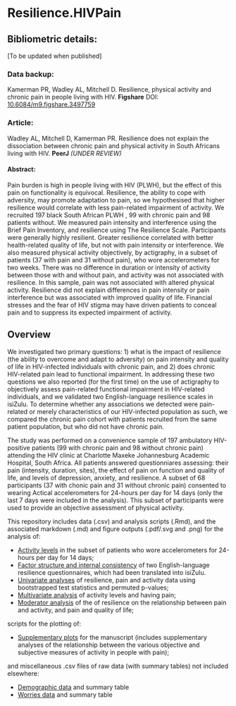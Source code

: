 # Resilience.HIVPain

## Bibliometric details:
[To be updated when published]  

### Data backup:
Kamerman PR, Wadley AL, Mitchell D. Resilience, physical activity and chronic pain in people living with HIV. **Figshare** DOI: [10.6084/m9.figshare.3497759](//dx.doi.org/10.6084/m9.figshare.3497759)

### Article:
Wadley AL, Mitchell D, Kamerman PR. Resilience does not explain the dissociation between chronic pain and 
physical activity in South Africans living with HIV. **PeerJ** _(UNDER REVIEW)_ 

#### Abstract:
Pain burden is high in people living with HIV (PLWH), but the effect of this pain on functionality is equivocal. Resilience, the ability to cope with adversity, may promote adaptation to pain, so we hypothesised that higher resilience would correlate with less pain-related impairment of activity. We recruited 197 black South African PLWH , 99 with chronic pain and 98 patients without. We measured pain intensity and interference using the Brief Pain Inventory, and resilience using The Resilience Scale. Participants were generally highly resilient. Greater resilience correlated with better health-related quality of life, but not with pain intensity or interference. We also measured physical activity objectively, by actigraphy, in a subset of patients (37 with pain and 31 without pain), who wore accelerometers for two weeks. There was no difference in duration or intensity of activity between those with and without pain, and activity was not associated with resilience. In this sample, pain was not associated with altered physical activity. Resilience did not explain differences in pain intensity or pain interference but was associated with improved quality of life. Financial stresses and the fear of HIV stigma may have driven patients to conceal pain and to suppress its expected impairment of activity.

## Overview
We investigated two primary questions: 1) what is the impact of resilience (the ability to overcome and adapt to adversity) on pain intensity and quality of life in HIV-infected individuals with chronic pain, and 2) does chronic HIV-related pain lead to functional impairment. In addressing these two questions we also reported (for the first time) on the use of actigraphy to objectively assess pain-related functional impairment in HIV-related individuals, and we validated two English-language resilience scales in isiZulu. To determine whether any associations we detected were pain-related or merely characteristics of our HIV-infected population as such, we compared the chronic pain cohort with patients recruited from the same patient population, but who did not have chronic pain.

The study was performed on a convenience sample of 197 ambulatory HIV-positive patients (99 with chronic pain and 98 without chronic pain) attending the HIV clinic at Charlotte Maxeke Johannesburg Academic Hospital, South Africa. All patients answered questionniares assessing: their pain (intensity, duration, sites), the effect of pain on function and quality of life, and levels of depression, anxiety, and resilience. A subset of 68 participants (37 with chonic pain and 31 without chronic pain) consented to wearing Actical accelerometers for 24-hours per day for 14 days (only the last 7 days were included in the analysis). This subset of participants were used to provide an objective assessment of physical activity. 

This repository includes data (.csv) and analysis scripts (.Rmd), and the associated markdown (.md) and figure outputs (.pdf/.svg and .png) for the analysis of:

- [Activity levels](./ActivityAnalysis/) in the subset of patients who wore accelerometers for 24-hours per day for 14 days;
- [Factor structure and internal consistency](./FactorAnalysis/) of two English-language resilience questionnaires, which had been translated into isiZulu.
- [Univariate analyses](./univariate-bootstrap/) of resilience, pain and activity data using bootstrapped test statistics and permuted p-values;
- [Multivariate analysis](./RandomForest/) of activity levels and having pain;
- [Moderator analysis](./moderator-analysis/) of the of resilience on the relationship between pain and activity, and pain and quality of life;

scripts for the plotting of:

- [Supplementary plots](./SupplFigures/) for the manuscript (includes supplementary analyses of the relationship between the various objective and subjective measures of activity in people with pain);

and miscellaneous .csv files of raw data (with summary tables) not included elsewhere:
- [Demographic data](./demographic-data/) and summary table
- [Worries data](./worries-data/) and summary table
